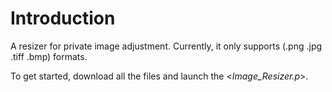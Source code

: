 # Introduction

A resizer for private image adjustment. Currently, it only supports (.png .jpg .tiff .bmp) formats.

To get started, download all the files and launch the <*Image_Resizer.p*>.
